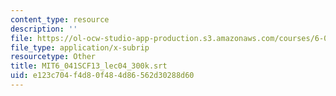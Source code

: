 ```yaml
---
content_type: resource
description: ''
file: https://ol-ocw-studio-app-production.s3.amazonaws.com/courses/6-041sc-probabilistic-systems-analysis-and-applied-probability-fall-2013/e123c704f4d80f484d86562d30288d60_MIT6_041SCF13_lec04_300k.srt
file_type: application/x-subrip
resourcetype: Other
title: MIT6_041SCF13_lec04_300k.srt
uid: e123c704-f4d8-0f48-4d86-562d30288d60
---
```

